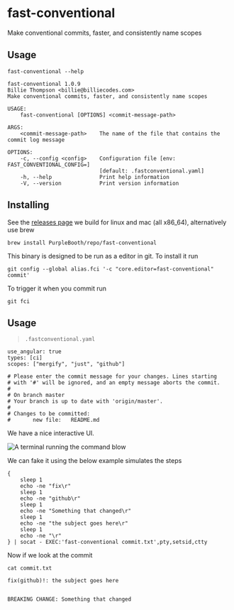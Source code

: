 # fast-conventional

Make conventional commits, faster, and consistently name scopes

## Usage

``` shell,script(name="help",expected_exit_code=0)
fast-conventional --help
```

``` text,verify(script_name="help",stream=stdout)
fast-conventional 1.0.9
Billie Thompson <billie@billiecodes.com>
Make conventional commits, faster, and consistently name scopes

USAGE:
    fast-conventional [OPTIONS] <commit-message-path>

ARGS:
    <commit-message-path>    The name of the file that contains the commit log message

OPTIONS:
    -c, --config <config>    Configuration file [env: FAST_CONVENTIONAL_CONFIG=]
                             [default: .fastconventional.yaml]
    -h, --help               Print help information
    -V, --version            Print version information
```

## Installing

See the [releases
page](https://github.com/PurpleBooth/fast-conventional/releases/latest)
we build for linux and mac (all x86_64), alternatively use brew

``` shell,skip()
brew install PurpleBooth/repo/fast-conventional
```

This binary is designed to be run as a editor in git. To install it run

``` shell,skip()
git config --global alias.fci '-c "core.editor=fast-conventional" commit'
```

To trigger it when you commit run

``` shell,skip()
git fci
```

## Usage

> `.fastconventional.yaml`

``` yaml,file(path=".fastconventional.yaml")
use_angular: true
types: [ci]
scopes: ["mergify", "just", "github"]
```

``` text,file(path="commit.txt")
# Please enter the commit message for your changes. Lines starting
# with '#' will be ignored, and an empty message aborts the commit.
#
# On branch master
# Your branch is up to date with 'origin/master'.
#
# Changes to be committed:
#       new file:   README.md
```

We have a nice interactive UI.

![A terminal running the command
blow](demo.gif "A demo of the app running")

We can fake it using the below example simulates the steps

``` shell,script(name="full")
{
    sleep 1
    echo -ne "fix\r"
    sleep 1
    echo -ne "github\r"
    sleep 1
    echo -ne "Something that changed\r"
    sleep 1
    echo -ne "the subject goes here\r"
    sleep 1
    echo -ne "\r"
} | socat - EXEC:'fast-conventional commit.txt',pty,setsid,ctty
```

Now if we look at the commit

``` shell,script(name="cat-file")
cat commit.txt
```

``` text,verify(name="cat-file")
fix(github)!: the subject goes here


BREAKING CHANGE: Something that changed
```
